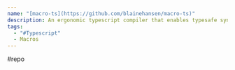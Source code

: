 ```yaml
---
name: "[macro-ts](https://github.com/blainehansen/macro-ts)"
description: An ergonomic typescript compiler that enables typesafe syntactic macros.
tags:
  - "#Typescript"
  - Macros
---
```

#repo